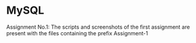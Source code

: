 # MySQL
Assignment No.1: The scripts and screenshots of the first assignment are present with the files containing the prefix Assignment-1
